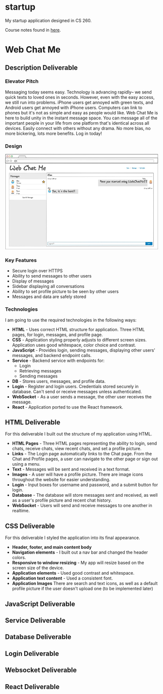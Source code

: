 # startup
My startup application designed in CS 260.

Course notes found in [here](/notes.md).

# Web Chat Me

## Description Deliverable

### Elevator Pitch

Messaging today seems easy. Technology is advancing rapidly– we send quick texts to loved ones in seconds. However, even with the easy access, we still run into problems. iPhone users get annoyed with green texts, and Android users get annoyed with iPhone users. Computers can link to phones but it's not as simple and easy as people would like. Web Chat Me is here to build unity in the instant message space. You can message all of the important people in your life from one platform that's identical across all devices. Easily connect with others without any drama. No more bias, no more bickering, lots more benefits. Log in today!

### Design

![Mock](WebChatMeDesign.jpg)

### Key Features

 - Secure login over HTTPS
 - Ability to send messages to other users
 - Display of messages
 - Sidebar displaying all conversations
 - Ability to set profile picture to be seen by other users
 - Messages and data are safely stored

### Technologies

I am going to use the required technologies in the following ways:

 - **HTML** - Uses correct HTML structure for application. Three HTML pages, for login, messages, and profile page.
 - **CSS** - Application styling properly adjusts to different screen sizes. Application uses good whitespace, color choice and contrast.
 - **JavaScript** - Provides login, sending messages, displaying other users' messages, and backend endpoint calls.
 - **Service** - Backend service with endpoints for:
    - Login
    - Retrieving messages
    - Sending messages
 - **DB** - Stores users, messages, and profile data.
 - **Login** - Register and login users. Credentials stored securely in database. Can't send or receive messages unless authenticated.
 - **WebSocket** - As a user sends a message, the other user receives the message.
 - **React** - Application ported to use the React framework.

## HTML Deliverable

For this deliverable I built out the structure of my application using HTML.

 - **HTML Pages** - Three HTML pages representing the ability to login, send chats, receive chats, view recent chats, and set a profile picture.
 - **Links** - The Login page automatically links to the Chat page. From the Chat and Profile pages, a user can navigate to the other page or sign out using a menu.
 - **Text** - Messages will be sent and received in a text format.
 - **Images** - A user will have a profile picture. There are image icons throughout the website for easier understanding.
 - **Login** - Input boxes for username and password, and a submit button for login.
 - **Database** - The database will store messages sent and received, as well as a user's profile picture and recent chat history.
 - **WebSocket** - Users will send and receive messages to one another in realtime.

## CSS Deliverable

For this deliverable I styled the application into its final appearance.

 - **Header, footer, and main content body**
 - **Navigation elements** - I built out a nav bar and changed the header colors.
 - **Responsive to window resizing** - My app will resize based on the screen size of the device.
 - **Application elements** - Used good contrast and whitespace.
 - **Application text content** - Used a consistent font.
 - **Application Images** There are search and text icons, as well as a default profile picture if the user doesn't upload one (to be implemented later)

## JavaScript Deliverable

## Service Deliverable

## Database Deliverable

## Login Deliverable

## Websocket Deliverable

## React Deliverable
